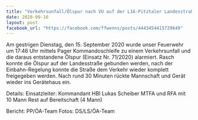 ```yaml
---
title: "Verkehrsunfall/Ölspur nach VU auf der L16-Pitztaler Landesstraße"
date: 2020-09-16
layout: post
facebook_url: "https://facebook.com/ffwenns/posts/4443454415729649"
---
```


Am gestrigen Dienstag, den 15. September 2020 wurde unser Feuerwehr um 17:46 Uhr mittels Pager Kommandoschleife zu einem Verkehrsunfall und die daraus entstandene Ölspur (Einsatz Nr. 71/2020) alarmiert. 
Rasch konnte die Ölspur auf der Landesstraße gebunden werden, nach der Einbahn-Regelung konnte die Straße dem Verkehr wieder komplett freigegeben werden. 
Nach rund 30 Minuten rückte Mannschaft und Gerät wieder ins Gerätehaus ein.

Details:
Einsatzleiter: Kommandant HBI Lukas Scheiber
MTFA und RFA mit 10 Mann
Rest auf Bereitschaft (4 Mann)

Bericht: PP/ÖA-Team
Fotos: DS/LS/ÖA-Team